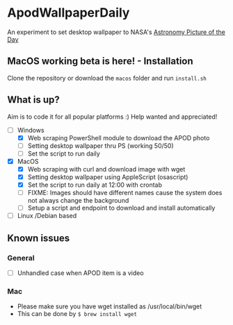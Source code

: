 # ApodWallpaperDaily
An experiment to set desktop wallpaper to NASA's [Astronomy Picture of the Day](https://apod.nasa.gov/)

## MacOS working beta is here! - Installation
Clone the repository or download the `macos` folder and run `install.sh`

## What is up?
Aim is to code it for all popular platforms :)
Help wanted and appreciated!

- [ ] Windows
  - [x] Web scraping PowerShell module to download the APOD photo
  - [ ] Setting desktop wallpaper thru PS (working 50/50)
  - [ ] Set the script to run daily
- [x] MacOS
  - [x] Web scraping with curl and download image with wget
  - [x] Setting desktop wallpaper using AppleScript (osascript)
  - [x] Set the script to run daily at 12:00 with crontab
  - [ ] FIXME: Images should have different names cause the system does not always change the background
  - [ ] Setup a script and endpoint to download and install automatically
- [ ] Linux /Debian based

## Known issues

### General

- [ ] Unhandled case when APOD item is a video

### Mac
 
- Please make sure you have wget installed as /usr/local/bin/wget
- This can be done by `$ brew install wget`
